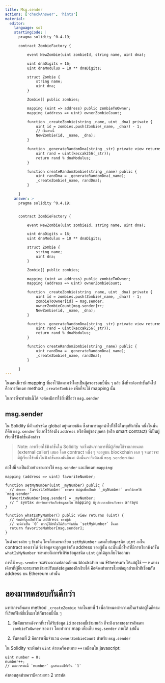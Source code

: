 ```yaml
---
title: Msg.sender
actions: ['checkAnswer', 'hints']
material:
  editor:
    language: sol
    startingCode: |
      pragma solidity ^0.4.19;

      contract ZombieFactory {

          event NewZombie(uint zombieId, string name, uint dna);

          uint dnaDigits = 16;
          uint dnaModulus = 10 ** dnaDigits;

          struct Zombie {
              string name;
              uint dna;
          }

          Zombie[] public zombies;

          mapping (uint => address) public zombieToOwner;
          mapping (address => uint) ownerZombieCount;

          function _createZombie(string _name, uint _dna) private {
              uint id = zombies.push(Zombie(_name, _dna)) - 1;
              // เริ่มตรงนี้
              NewZombie(id, _name, _dna);
          }

          function _generateRandomDna(string _str) private view returns (uint) {
              uint rand = uint(keccak256(_str));
              return rand % dnaModulus;
          }

          function createRandomZombie(string _name) public {
              uint randDna = _generateRandomDna(_name);
              _createZombie(_name, randDna);
          }

      }
    answer: >
      pragma solidity ^0.4.19;


      contract ZombieFactory {

          event NewZombie(uint zombieId, string name, uint dna);

          uint dnaDigits = 16;
          uint dnaModulus = 10 ** dnaDigits;

          struct Zombie {
              string name;
              uint dna;
          }

          Zombie[] public zombies;

          mapping (uint => address) public zombieToOwner;
          mapping (address => uint) ownerZombieCount;

          function _createZombie(string _name, uint _dna) private {
              uint id = zombies.push(Zombie(_name, _dna)) - 1;
              zombieToOwner[id] = msg.sender;
              ownerZombieCount[msg.sender]++;
              NewZombie(id, _name, _dna);
          }

          function _generateRandomDna(string _str) private view returns (uint) {
              uint rand = uint(keccak256(_str));
              return rand % dnaModulus;
          }

          function createRandomZombie(string _name) public {
              uint randDna = _generateRandomDna(_name);
              _createZombie(_name, randDna);
          }

      }
---
```


ในตอนนี้เรามี mapping ที่เอาไว้ติดตามว่าใครเป็นผู้ครองซอมบี้นั้น ๆ แล้ว สิ่งที่จะต้องทำขั้นถัดไปคือการอัพเดท method `_createZombie` เพื่อที่จะใช้ mapping นั้น

ในการที่จะทำเช่นนี้ได้ จะต้องมีการใช้สิ่งที่ชื่อว่า `msg.sender`

## msg.sender

ใน Solidity มีตัวแปรชนิด global  อยู่หลายชนิด ซึ่งสามารถถูกนำไปใช้ได้ในทุกฟังก์ชั่น หนึ่งในนั้นก็คือ  `msg.sender` ซึ่งเอาไว้อ้างถึง `address` หรือที่อยู่ของบุคคล (หรือ smart contract) ที่เป็นผู้เรียกใช้ฟังก์ชั่นดังกล่าว

> Note: การเรียกใช้ฟังก์ชั่นใน Solidity จะเริ่มต้นจากการที่มีผู้เรียกใช้จากภายนอก (external caller) เสมอ โดย contract หนึ่ง ๆ จะอยูบน blockchain เฉย ๆ จนกว่าจะมีผู้เรียกใช้หนึ่งในฟังก์ชั่นของมันขึ้นมา ดังนั้นเราจึงต้องมี `msg.sender`เสมอ

ต่อไปนี้จะเป็นตัวอย่างของการใช้ `msg.sender` และอัพเดท `mapping`:

```
mapping (address => uint) favoriteNumber;

function setMyNumber(uint _myNumber) public {
  // อัพเดท `favoriteNumber` ของเรา mapเพื่อเก็บค่า `_myNumber` ภายใต้การใช้ `msg.sender`
  favoriteNumber[msg.sender] = _myNumber;
  // ^ syntax สำหรับการจัดเก็บข้อมูลลงใน mapping มีรูปแบบเหมือนกับของ arrays
}

function whatIsMyNumber() public view returns (uint) {
  // รับค่าที่ถูกเก็บไว้ใน address ของผู้ส่ง
  // จะมีค่าเป็น `0` หากผู้ใช้ยังไม่ได้เรียกฟังก์ชั่น `setMyNumber` ขึ้นมา
  return favoriteNumber[msg.sender];
}
```

ในตัวอย่างง่าย ๆ ข้างต้น ใครก็สามารถเรียก `setMyNumber` และเก็บข้อมูลชนิด `uint` ลงใน contract ของเราได้ ซึ่งข้อมูลจะถูกผูกเข้ากับ address ของผู้นั้น ฉะนั้นเมื่อไหร่ที่มีการเรียกฟังก์ชั่น `whatIsMyNumber` จะหมายถึงการรีเทิร์นข้อมูลชนิด `uint` ถูกได้ถูกเก็บไว้ออกมา

การใช้ `msg.sender` จะสร้างความปลอดภัยบน blockchin บน Ethereum ให้แก่ผู้ใช้ — หนทางเดียวที่ผู้อื่นจะสามารถเข้ามาปรับแต่งข้อมูลของอีกฝ่ายได้ คือต้องทำการขโมยข้อมูลส่วนตัวทีเชื่อมกับ address บน Ethereum เท่านั้น

# ลองมาทดสอบกันดีกว่า

มาทำการอัพเดท method `_createZombie` จากในบทที่ 1 เพื่อกำหนดค่าความเป็นเจ้าต่อผู้ใดก็ตามที่เรียกฟังก์ชั่นขึ้นมาให้กับซอมบี้นั้น ๆ

1. อันดับแรกหลังจากที่เราได้รับข้อมูล `id` ของซอมบี้เข้ามาแล้ว ก็จะถึงเวลาของการอัพเดท `zombieToOwner` ของเรา โดยทำการ map เพื่อเก็บ `msg.sender` ภายใต้ `id`นั้น

2. ขั้นตอนที่ 2 คือการเพิ่มจำนวน `ownerZombieCount` สำหรับ `msg.sender` 

ใน Solidity จะเพิ่มค่า `uint` ด้วยเครื่องหมาย `++` เหมือนใน javascript:

```
uint number = 0;
number++;
// หลังบรรทัดนี้ `number` ถูกอัพเดทให้เป็น `1`
```

คำตอบสุดท้ายควรมีความยาว 2 บรรทัด